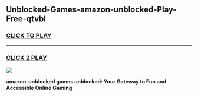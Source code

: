 
## Unblocked-Games-amazon-unblocked-Play-Free-qtvbl
<h3>
<a href="https://premium76.site?title=amazon-unblocked&ref=12A">CLICK TO PLAY</a></h3>
<hr>

<h3>
<a href="https://premium76.site?title=amazon-unblocked&ref=12A">CLICK 2 PLAY</a>
  
</h3>

<a href="https://premium76.site?title=amazon-unblocked&ref=12A"><img src="https://clearcache.store/games.png"></a>


**amazon-unblocked games unblocked: Your Gateway to Fun and Accessible Online Gaming**
